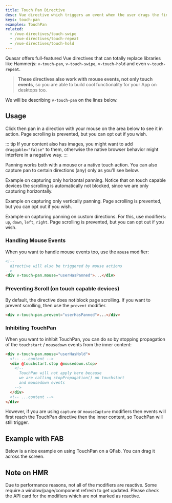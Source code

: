 ```yaml
---
title: Touch Pan Directive
desc: Vue directive which triggers an event when the user drags the finger or mouse on a component or element.
keys: touch-pan
examples: TouchPan
related:
  - /vue-directives/touch-swipe
  - /vue-directives/touch-repeat
  - /vue-directives/touch-hold
---
```


Quasar offers full-featured Vue directives that can totally replace libraries like Hammerjs: `v-touch-pan`, `v-touch-swipe`, `v-touch-hold` and even `v-touch-repeat`.

> **These directives also work with mouse events, not only touch events**, so you are able to build cool functionality for your App on desktops too.

We will be describing `v-touch-pan` on the lines below.

<DocApi file="TouchPan" />

## Usage

Click then pan in a direction with your mouse on the area below to see it in action.
Page scrolling is prevented, but you can opt out if you wish.

::: tip
If your content also has images, you might want to add `draggable="false"` to them, otherwise the native browser behavior might interfere in a negative way.
:::

<DocExample title="All directions" file="Basic" />

Panning works both with a mouse or a native touch action.
You can also capture pan to certain directions (any) only as you'll see below.

Example on capturing only horizontal panning.
Notice that on touch capable devices the scrolling is automatically not blocked, since we are only capturing horizontally.

<DocExample title="Horizontally" file="Horizontal" />

Example on capturing only vertically panning. Page scrolling is prevented, but you can opt out if you wish.

<DocExample title="Vertically" file="Vertical" />

Example on capturing panning on custom directions. For this, use modifiers: `up`, `down`, `left`, `right`. Page scrolling is prevented, but you can opt out if you wish.

<DocExample title="Custom directions" file="Custom" />

### Handling Mouse Events

When you want to handle mouse events too, use the `mouse` modifier:

```html
<!--
  directive will also be triggered by mouse actions
-->
<div v-touch-pan.mouse="userHasPanned">...</div>
```

### Preventing Scroll (on touch capable devices)

By default, the directive does not block page scrolling. If you want to prevent scrolling, then use the `prevent` modifier.

```html
<div v-touch-pan.prevent="userHasPanned">...</div>
```

### Inhibiting TouchPan

When you want to inhibit TouchPan, you can do so by stopping propagation of the `touchstart` / `mousedown` events from the inner content:

```html
<div v-touch-pan.mouse="userHasHold">
  <!-- ...content -->
  <div @touchstart.stop @mousedown.stop>
    <!--
      TouchPan will not apply here because
      we are calling stopPropagation() on touchstart
      and mousedown events
    -->
  </div>
  <!-- ...content -->
</div>
```

However, if you are using `capture` or `mouseCapture` modifiers then events will first reach the TouchPan directive then the inner content, so TouchPan will still trigger.

## Example with FAB

Below is a nice example on using TouchPan on a QFab. You can drag it across the screen.

<DocExample title="Draggable" file="Draggable" />

## Note on HMR

Due to performance reasons, not all of the modifiers are reactive. Some require a window/page/component refresh to get updated. Please check the API card for the modifiers which are not marked as reactive.
